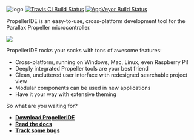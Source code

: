 ![logo](https://github.com/parallaxinc/PropellerIDE/raw/master/icons/logo.png)
[![Travis CI Build Status](https://travis-ci.org/parallaxinc/PropellerIDE.svg?branch=master)](https://travis-ci.org/parallaxinc/PropellerIDE) [![AppVeyor Build Status](https://ci.appveyor.com/api/projects/status/2gj0hjoqjau9is4b?svg=true)](https://ci.appveyor.com/project/bweir/propelleride)

PropellerIDE is an easy-to-use, cross-platform development tool for the Parallax Propeller microcontroller.

![](https://raw.githubusercontent.com/parallaxinc/PropellerIDE/master/screenshots/dusk.png)

PropellerIDE rocks your socks with tons of awesome features:

* Cross-platform, running on Windows, Mac, Linux, even Raspberry Pi!
* Deeply integrated Propeller tools are your best friend
* Clean, uncluttered user interface with redesigned searchable project view
* Modular components can be used in new applications
* Have it your way with extensive theming

So what are you waiting for?

- **[Download PropellerIDE](http://developer.parallax.com/projects/propelleride/)**
- **[Read the docs](https://lamestation.atlassian.net/wiki/display/IDE)**
- **[Track some bugs](https://lamestation.atlassian.net/projects/IDE/issues)**
